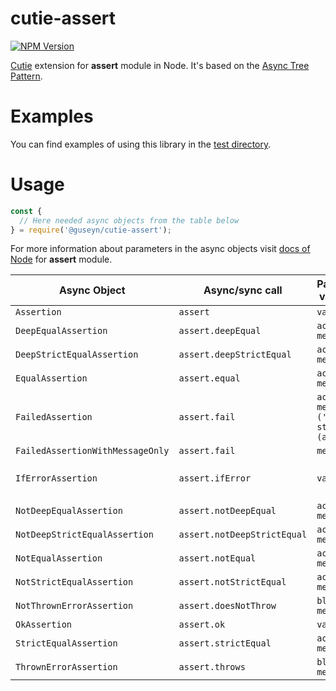 # cutie-assert

[![NPM Version][npm-image]][npm-url]

[Cutie](https://github.com/Guseyn/cutie) extension for <b>assert</b> module in Node. It's based on the [Async Tree Pattern](https://github.com/Guseyn/async-tree-patern/blob/master/Async_Tree_Patern.pdf).

# Examples

You can find examples of using this library in the [test directory](https://github.com/Guseyn/cutie-assert/tree/master/test).

# Usage

```js
const {
  // Here needed async objects from the table below
} = require('@guseyn/cutie-assert');
```

For more information about parameters in the async objects visit [docs of Node](https://nodejs.org/en/docs/) for <b>assert</b> module.

| Async Object  | Async/sync call | Parameters(default value/description) | Representation result |
| ------------- | ----------------| ---------- | --------------------- |
| `Assertion`     | `assert` | `value, message` | `value` |
| `DeepEqualAssertion` | `assert.deepEqual` | `actual, expected, message` | `actual` |
| `DeepStrictEqualAssertion` | `assert.deepStrictEqual` | `actual, expected, message` | `actual` |
| `EqualAssertion` | `assert.equal` | `actual, expected, message` | `actual` |
| `FailedAssertion` | `assert.fail` | `actual, expected, message, operator ('!='), stackStartFunction (assert.fail)` | `thrown error` |
| `FailedAssertionWithMessageOnly` | `assert.fail` | `message` | `thrown error` |
| `IfErrorAssertion` | `assert.ifError` | `value` | `thrown error` or `value`(if it's false) |
| `NotDeepEqualAssertion` | `assert.notDeepEqual` | `actual, expected, message` | `actual` |
| `NotDeepStrictEqualAssertion` | `assert.notDeepStrictEqual` | `actual, expected, message` | `actual` |
| `NotEqualAssertion` | `assert.notEqual` | `actual, expected, message` | `actual` |
| `NotStrictEqualAssertion` | `assert.notStrictEqual` | `actual, expected, message` | `actual` |
| `NotThrownErrorAssertion` | `assert.doesNotThrow` | `block, error, message` | `block` |
| `OkAssertion` | `assert.ok` | `value, message`  | `value` |
| `StrictEqualAssertion` | `assert.strictEqual` | `actual, expected, message` | `actual` |
| `ThrownErrorAssertion` | `assert.throws` | `block, error, message` | `block` |

[npm-image]: https://img.shields.io/npm/v/@guseyn/cutie-assert.svg
[npm-url]: https://npmjs.org/package/@guseyn/cutie-assert

